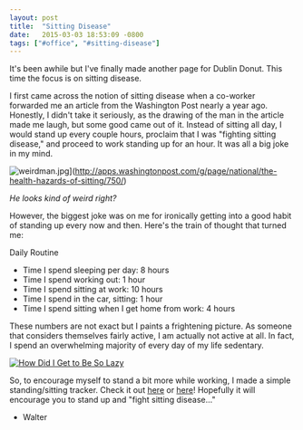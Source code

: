 ```yaml
---
layout: post
title:  "Sitting Disease"
date:   2015-03-03 18:53:09 -0800
tags: ["#office", "#sitting-disease"]
---
```

It's been awhile but I've finally made another page for Dublin Donut. This time the focus is on sitting disease.

I first came across the notion of sitting disease when a co-worker forwarded me an article from the Washington Post nearly a year ago. Honestly, I didn't take it seriously, as the drawing of the man in the article made me laugh, but some good came out of it. Instead of sitting all day, I would stand up every couple hours, proclaim that I was "fighting sitting disease," and proceed to work standing up for an hour. It was all a big joke in my mind.

![weirdman.jpg](https://38.media.tumblr.com/5b16b941dca75d936b66165b4a1ad10d/tumblr_inline_nknt04RuGY1qepten.png)](http://apps.washingtonpost.com/g/page/national/the-health-hazards-of-sitting/750/)

_He looks kind of weird right?_

However, the biggest joke was on me for ironically getting into a good habit of standing up every now and then. Here's the train of thought that turned me:

Daily Routine

*   Time I spend sleeping per day: 8 hours
*   Time I spend working out: 1 hour
*   Time I spend sitting at work: 10 hours
*   Time I spend in the car, sitting: 1 hour
*   Time I spend sitting when I get home from work: 4 hours

These numbers are not exact but I paints a frightening picture. As someone that considers themselves fairly active, I am actually not active at all. In fact, I spend an overwhelming majority of every day of my life sedentary.

[![How Did I Get to Be So Lazy](https://plot.ly/~waltertan12/176.png)](https://plot.ly/~waltertan12/176/ "How Did I Get to Be So Lazy")
<script data-plotly="waltertan12:176" src="https://plot.ly/embed.js" async=""></script>

So, to encourage myself to stand a bit more while working, I made a simple standing/sitting tracker. Check it out [here](http://dublindonut.com/sittingdisease.html) or [here](dublindonut.herokuapp.com/sittingdisease)! Hopefully it will encourage you to stand up and "fight sitting disease..."

- Walter
